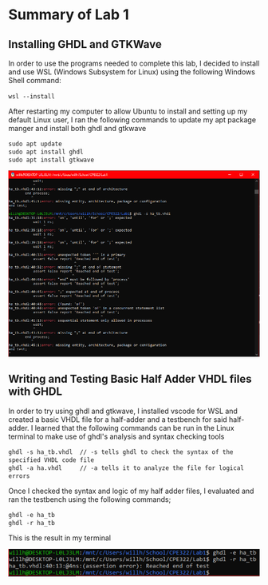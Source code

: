 # Summary of Lab 1
## Installing GHDL and GTKWave
In order to use the programs needed to complete this lab, I decided to install and use WSL (Windows Subsystem for Linux) using the following Windows Shell command:

` wsl --install `

After restarting my computer to allow Ubuntu to install and setting up my default Linux user, I ran the following commands to update my apt package manger and install both ghdl and gtkwave

``` 
sudo apt update
sudo apt install ghdl
sudo apt install gtkwave 
```

![Image of my terminal](Lab1_GHDL.PNG)

## Writing and Testing Basic Half Adder VHDL files with GHDL
In order to try using ghdl and gtkwave, I installed vscode for WSL and created a basic VHDL file for a half-adder and a testbench for said half-adder. 
I learned that the following commands can be run in the Linux terminal to make use of ghdl's analysis and syntax checking tools

```
ghdl -s ha_tb.vhdl  // -s tells ghdl to check the syntax of the specified VHDL code file
ghdl -a ha.vhdl     // -a tells it to analyze the file for logical errors
```

Once I checked the syntax and logic of my half adder files, I evaluated and ran the testbench using the following commands;

```
ghdl -e ha_tb  
ghdl -r ha_tb
```

This is the result in my terminal

![Result of running the testbench](ghdl_-e_and_-r_for_ha.PNG)
